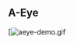## A-Eye

[![aeye-demo.gif](https://github.com/Alaawael3/A-Eye/blob/main/images%20%26%20video/Untitledvideo-MadewithClipchamp-ezgif.com-video-to-gif-converter.gif)

